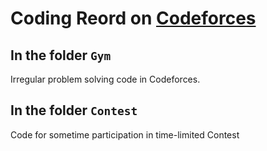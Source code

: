 # Coding Reord on [Codeforces](https://codeforces.com/)



## In the folder `Gym`

Irregular problem solving code in Codeforces.



## In the folder `Contest`

Code for sometime participation in time-limited Contest

